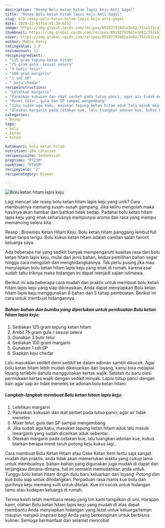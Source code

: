 ```yaml
---
description: "Resep Bolu ketan hitam lapis keju Anti Gagal"
title: "Resep Bolu ketan hitam lapis keju Anti Gagal"
slug: 679-resep-bolu-ketan-hitam-lapis-keju-anti-gagal
date: 2020-11-01T14:41:39.625Z
image: https://img-global.cpcdn.com/recipes/091927938d1e3e82/751x532cq70/bolu-ketan-hitam-lapis-keju-foto-resep-utama.jpg
thumbnail: https://img-global.cpcdn.com/recipes/091927938d1e3e82/751x532cq70/bolu-ketan-hitam-lapis-keju-foto-resep-utama.jpg
cover: https://img-global.cpcdn.com/recipes/091927938d1e3e82/751x532cq70/bolu-ketan-hitam-lapis-keju-foto-resep-utama.jpg
author: Mable Henry
ratingvalue: 3.9
reviewcount: 11
recipeingredient:
- "125 gram tepung ketan hitam"
- "75 gram gula  sesuai selera"
- "3 butir telur"
- "100 gram margarin"
- "1 sdt SP"
- " keju chedar"
recipeinstructions:
- "Lelehkan margarin"
- "Panaskan kukusan dan ikat serbet pada tutuo panci, agar air tidak menetes"
- "Mixer telur, gula dan SP sampai mengembang"
- "Jika sudah aga kaku, masukan tepung ketan hitam aduk lalu masuk meargarin yang sudah dicairkan aduk sebentar.."
- "Oleskan margarin pada cetakan kue, lalu tuangkan adonan kue, kukus biarkan berapa menit taruh potong keju kukus lagi.."
categories:
- Resep
tags:
- bolu
- ketan
- hitam

katakunci: bolu ketan hitam 
nutrition: 286 calories
recipecuisine: Indonesian
preptime: "PT21M"
cooktime: "PT45M"
recipeyield: "2"
recipecategory: Dinner

---
```



![Bolu ketan hitam lapis keju](https://img-global.cpcdn.com/recipes/091927938d1e3e82/751x532cq70/bolu-ketan-hitam-lapis-keju-foto-resep-utama.jpg)

Lagi mencari ide resep bolu ketan hitam lapis keju yang unik? Cara membuatnya memang susah-susah gampang. Jika keliru mengolah maka hasilnya akan hambar dan bahkan tidak sedap. Padahal bolu ketan hitam lapis keju yang enak seharusnya mempunyai aroma dan rasa yang mampu memancing selera kita.

Resep : Brownies Ketan Hitam Keju. Bolu ketan hitam panggang lembut full ketan tanpa terigu. Bolu kukus ketan hitam adalah camilan salah favorit keluarga saya.

Ada beberapa hal yang sedikit banyak mempengaruhi kualitas rasa dari bolu ketan hitam lapis keju, mulai dari jenis bahan, kedua pemilihan bahan segar hingga cara mengolah dan menghidangkannya. Tak perlu pusing jika mau menyiapkan bolu ketan hitam lapis keju yang enak di rumah, karena asal sudah tahu triknya maka hidangan ini dapat menjadi sajian istimewa.


Berikut ini ada beberapa cara mudah dan praktis untuk membuat bolu ketan hitam lapis keju yang siap dikreasikan. Anda dapat menyiapkan Bolu ketan hitam lapis keju menggunakan 6 bahan dan 5 tahap pembuatan. Berikut ini cara untuk membuat hidangannya.

<!--inarticleads1-->

##### Bahan-bahan dan bumbu yang diperlukan untuk pembuatan Bolu ketan hitam lapis keju:

1. Sediakan 125 gram tepung ketan hitam
1. Ambil 75 gram gula / sesuai selera
1. Gunakan 3 butir telur
1. Sediakan 100 gram margarin
1. Gunakan 1 sdt SP
1. Siapkan  keju chedar


Lalu masukkan sedikit demi sedikit ke dalam adonan sambil dikocok. Agar bolu ketan hitam lebih mudah dikeluarkan dari loyang, kamu bisa melapisi loyang terlebihi dahulu menggunakan kertas wajik. Setelah itu baru olesi permukaan kertas wajik dengan sedikit minyak. Lapisi tutup panci dengan kain agar uap air tidak menetes ke adonan bolu ketan hitam. 

<!--inarticleads2-->

##### Langkah-langkah membuat Bolu ketan hitam lapis keju:

1. Lelehkan margarin
1. Panaskan kukusan dan ikat serbet pada tutuo panci, agar air tidak menetes
1. Mixer telur, gula dan SP sampai mengembang
1. Jika sudah aga kaku, masukan tepung ketan hitam aduk lalu masuk meargarin yang sudah dicairkan aduk sebentar..
1. Oleskan margarin pada cetakan kue, lalu tuangkan adonan kue, kukus biarkan berapa menit taruh potong keju kukus lagi..


Cara membuat Bolu Ketan Hitam atau Cake Ketan Item tentu saja sangat mudah dan praktis. anda tidak akan memerlukan waktu yang cukup lama untuk membuatnya. bahan-bahan yang digunakan juga mudah di dapat dan terjangkau dimana-dimana. hal ini semakin memudahkan anda untuk. Tunggu bolu ketan hitam dingin dulu baru keluarkan dari loyang. Potong dan kue bolu siap untuk dihidangkan. Perpaduan rasa manis kue bolu dan gurihnya keju memang sulit untuk ditolak. Kue ini cocok untuk hidangan tamu atau kudapan keluarga di rumah. 

Terima kasih telah membaca resep yang tim kami tampilkan di sini. Harapan kami, olahan Bolu ketan hitam lapis keju yang mudah di atas dapat membantu Anda menyiapkan hidangan yang lezat untuk keluarga/teman maupun menjadi inspirasi bagi Anda yang berkeinginan untuk berbisnis kuliner. Semoga bermanfaat dan selamat mencoba!
